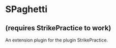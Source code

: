 # SPaghetti
## (requires StrikePractice to work)

An extension plugin for the plugin StrikePractice.
